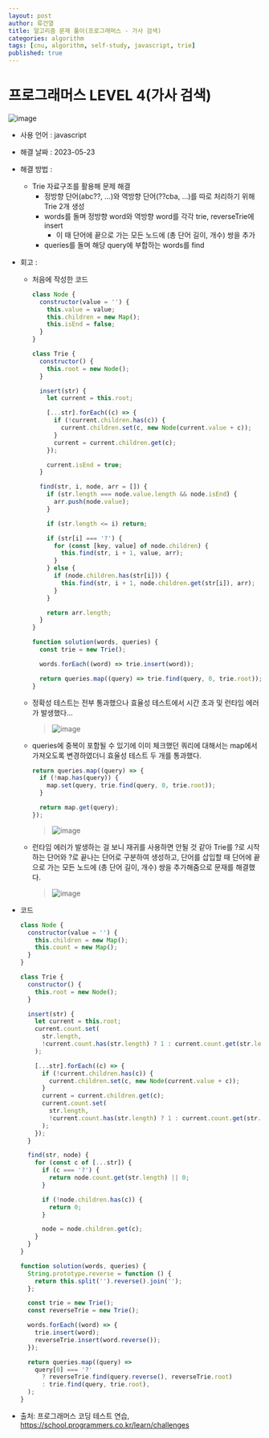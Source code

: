 ```yaml
---
layout: post
author: 류건열
title: 알고리즘 문제 풀이(프로그래머스 - 가사 검색)
categories: algorithm
tags: [cnu, algorithm, self-study, javascript, trie]
published: true
---
```


# 프로그래머스 LEVEL 4(가사 검색)

![image](https://github.com/rjsduf0503/Ryu_Blog/assets/34560965/77ea94a1-69e2-44ff-a9b2-a003fb4f048c)

- 사용 언어 : javascript

- 해결 날짜 : 2023-05-23

- 해결 방법 :

  - Trie 자료구조를 활용해 문제 해결
    - 정방향 단어(abc??, ...)와 역방향 단어(??cba, ...)를 따로 처리하기 위해 Trie 2개 생성
    - words를 돌며 정방향 word와 역방향 word를 각각 trie, reverseTrie에 insert
      - 이 때 단어에 끝으로 가는 모든 노드에 (총 단어 길이, 개수) 쌍을 추가
    - queries를 돌며 해당 query에 부합하는 words를 find

- 회고 :

  - 처음에 작성한 코드

    ```javascript
    class Node {
      constructor(value = '') {
        this.value = value;
        this.children = new Map();
        this.isEnd = false;
      }
    }

    class Trie {
      constructor() {
        this.root = new Node();
      }

      insert(str) {
        let current = this.root;

        [...str].forEach((c) => {
          if (!current.children.has(c)) {
            current.children.set(c, new Node(current.value + c));
          }
          current = current.children.get(c);
        });

        current.isEnd = true;
      }

      find(str, i, node, arr = []) {
        if (str.length === node.value.length && node.isEnd) {
          arr.push(node.value);
        }

        if (str.length <= i) return;

        if (str[i] === '?') {
          for (const [key, value] of node.children) {
            this.find(str, i + 1, value, arr);
          }
        } else {
          if (node.children.has(str[i])) {
            this.find(str, i + 1, node.children.get(str[i]), arr);
          }
        }

        return arr.length;
      }
    }

    function solution(words, queries) {
      const trie = new Trie();

      words.forEach((word) => trie.insert(word));

      return queries.map((query) => trie.find(query, 0, trie.root));
    }
    ```

  - 정확성 테스트는 전부 통과했으나 효율성 테스트에서 시간 초과 및 런타임 에러가 발생했다...

    > ![image](https://github.com/rjsduf0503/Ryu_Blog/assets/34560965/2148a74a-f23f-406e-a036-557124cb2395)

  - queries에 중복이 포함될 수 있기에 이미 체크했던 쿼리에 대해서는 map에서 가져오도록 변경하였더니 효율성 테스트 두 개를 통과했다.

    ```javascript
    return queries.map((query) => {
      if (!map.has(query)) {
        map.set(query, trie.find(query, 0, trie.root));
      }

      return map.get(query);
    });
    ```

    > ![image](https://github.com/rjsduf0503/Ryu_Blog/assets/34560965/dae1c94c-74f1-4bc3-a2e9-d9618d89d4cc)

  - 런타임 에러가 발생하는 걸 보니 재귀를 사용하면 안될 것 같아 Trie를 ?로 시작하는 단어와 ?로 끝나는 단어로 구분하여 생성하고, 단어를 삽입할 때 단어에 끝으로 가는 모든 노드에 (총 단어 길이, 개수) 쌍을 추가해줌으로 문재를 해결했다.

    > ![image](https://github.com/rjsduf0503/Ryu_Blog/assets/34560965/f355e6e5-5689-4669-8779-327f474b71c3)


- 코드

  ```javascript
  class Node {
    constructor(value = '') {
      this.children = new Map();
      this.count = new Map();
    }
  }

  class Trie {
    constructor() {
      this.root = new Node();
    }

    insert(str) {
      let current = this.root;
      current.count.set(
        str.length,
        !current.count.has(str.length) ? 1 : current.count.get(str.length) + 1,
      );

      [...str].forEach((c) => {
        if (!current.children.has(c)) {
          current.children.set(c, new Node(current.value + c));
        }
        current = current.children.get(c);
        current.count.set(
          str.length,
          !current.count.has(str.length) ? 1 : current.count.get(str.length) + 1,
        );
      });
    }

    find(str, node) {
      for (const c of [...str]) {
        if (c === '?') {
          return node.count.get(str.length) || 0;
        }

        if (!node.children.has(c)) {
          return 0;
        }

        node = node.children.get(c);
      }
    }
  }

  function solution(words, queries) {
    String.prototype.reverse = function () {
      return this.split('').reverse().join('');
    };

    const trie = new Trie();
    const reverseTrie = new Trie();

    words.forEach((word) => {
      trie.insert(word);
      reverseTrie.insert(word.reverse());
    });

    return queries.map((query) =>
      query[0] === '?'
        ? reverseTrie.find(query.reverse(), reverseTrie.root)
        : trie.find(query, trie.root),
    );
  }
  ```

- 출처: 프로그래머스 코딩 테스트 연습, https://school.programmers.co.kr/learn/challenges
